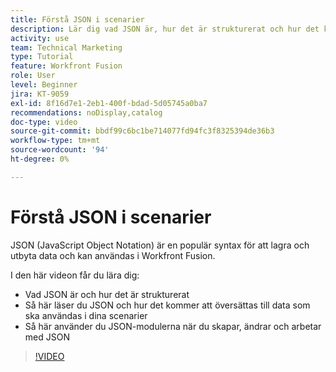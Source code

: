 ```yaml
---
title: Förstå JSON i scenarier
description: Lär dig vad JSON är, hur det är strukturerat och hur det kommer att översättas till data som ska användas i dina scenarier i  [!DNL Adobe Workfront Fusion].
activity: use
team: Technical Marketing
type: Tutorial
feature: Workfront Fusion
role: User
level: Beginner
jira: KT-9059
exl-id: 8f16d7e1-2eb1-400f-bdad-5d05745a0ba7
recommendations: noDisplay,catalog
doc-type: video
source-git-commit: bbdf99c6bc1be714077fd94fc3f8325394de36b3
workflow-type: tm+mt
source-wordcount: '94'
ht-degree: 0%

---
```


# Förstå JSON i scenarier

JSON (JavaScript Object Notation) är en populär syntax för att lagra och utbyta data och kan användas i Workfront Fusion.

I den här videon får du lära dig:

* Vad JSON är och hur det är strukturerat
* Så här läser du JSON och hur det kommer att översättas till data som ska användas i dina scenarier
* Så här använder du JSON-modulerna när du skapar, ändrar och arbetar med JSON

>[!VIDEO](https://video.tv.adobe.com/v/335300/?quality=12&learn=on&enablevpops=1)
